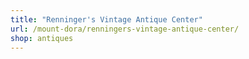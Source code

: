 ```yaml
---
title: "Renninger's Vintage Antique Center"
url: /mount-dora/renningers-vintage-antique-center/
shop: antiques
---
```

